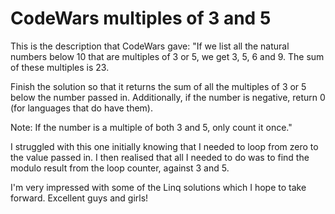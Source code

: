 # CodeWars multiples of 3 and 5

This is the description that CodeWars gave:
"If we list all the natural numbers below 10 that are multiples of 3 or 5, we get 3, 5, 6 and 9. The sum of these multiples is 23.

Finish the solution so that it returns the sum of all the multiples of 3 or 5 below the number passed in. Additionally, if the number is negative, return 0 (for languages that do have them).

Note: If the number is a multiple of both 3 and 5, only count it once."

I struggled with this one initially knowing that I needed to loop from zero to the value passed in.  I then realised that all I needed to do was to find the modulo result from the loop counter, against 3 and 5.

I'm very impressed with some of the Linq solutions which I hope to take forward.  Excellent guys and girls!